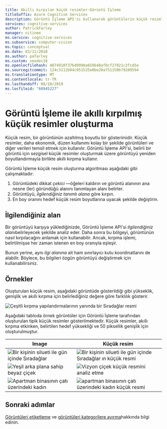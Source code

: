 ```yaml
---
title: Akıllı kırpılan küçük resimler-Görüntü İşleme
titleSuffix: Azure Cognitive Services
description: Görüntü İşleme API'si kullanarak görüntülerin küçük resimlerini oluşturma ile ilgili kavramlar.
services: cognitive-services
author: PatrickFarley
manager: nitinme
ms.service: cognitive-services
ms.subservice: computer-vision
ms.topic: conceptual
ms.date: 03/11/2018
ms.author: pafarley
ms.custom: seodec18
ms.openlocfilehash: 4874910f37b49990a659b48af0cf27921c3fcd5e
ms.sourcegitcommit: 124c3112b94c951535e0be20a751150b79289594
ms.translationtype: MT
ms.contentlocale: tr-TR
ms.lasthandoff: 08/10/2019
ms.locfileid: "68945227"
---
```

# <a name="generating-smart-cropped-thumbnails-with-computer-vision"></a>Görüntü İşleme ile akıllı kırpılmış küçük resimler oluşturma

Küçük resim, bir görüntünün azaltılmış boyutlu bir gösterimidir. Küçük resimler, daha ekonomik, düzen kullanımı kolay bir şekilde görüntüleri ve diğer verileri temsil etmek için kullanılır. Görüntü İşleme API'si, belirli bir görüntü için sezgisel küçük resimler oluşturmak üzere görüntüyü yeniden boyutlandırmayla birlikte akıllı kırpma kullanır.

Görüntü İşleme küçük resim oluşturma algoritması aşağıdaki gibi çalışmaktadır:

1. Görüntüdeki dikkat _çekici_ &mdash;öğeleri kaldırın ve görüntü alanının ana nesne (ler) göründüğü alanını tanımlayan alanı belirler.
1. Görüntüyü, _ilgilendiğiniz tanımlı alana_ göre kırpın.
1. En boy oranını hedef küçük resim boyutlarına uyacak şekilde değiştirin.

## <a name="area-of-interest"></a>İlgilendiğiniz alan

Bir görüntüyü karşıya yüklediğinizde, Görüntü İşleme API'si *ilgilendiğiniz alanı*belirleyecek şekilde analiz eder. Daha sonra bu bölgeyi, görüntünün nasıl kırpılacağını anlamak için kullanabilir. Ancak, kırpma işlemi, belirtilmişse her zaman istenen en boy oranıyla eşleşir.

Bunun yerine, aynı *ilgi alanına* ait ham sınırlayıcı kutu koordinatlarını de alabilir. Böylece, bu bilgileri özgün görüntüyü değiştirmek için kullanabilirsiniz.

## <a name="examples"></a>Örnekler

Oluşturulan küçük resim, aşağıdaki görüntüde gösterildiği gibi yükseklik, genişlik ve akıllı kırpma için belirlediğiniz değere göre farklılık gösterir.

![Çeşitli kırpma yapılandırmalarının yanında bir Sıradağlar resmi](./Images/thumbnail-demo.png)

Aşağıdaki tabloda örnek görüntüler için Görüntü İşleme tarafından oluşturulan tipik küçük resimler gösterilmektedir. Küçük resimler, akıllı kırpma etkinken, belirtilen hedef yüksekliği ve 50 piksellik genişlik için oluşturulmuştur.

| Image | Küçük resim |
|-------|-----------|
|![Bir kişinin silueti ile gün içinde Sıradağlar](./Images/mountain_vista.png) | ![Bir kişinin silueti ile gün içinde Sıradağlar ın küçük resmi](./Images/mountain_vista_thumbnail.png) |
|![Yeşil arka plana sahip beyaz çiçek](./Images/flower.png) | ![Vizyon çiçek küçük resmini analiz etme](./Images/flower_thumbnail.png) |
|![Apartman binasının çatı üzerindeki kadın](./Images/woman_roof.png) | ![apartman binasının çatı üzerindeki kadın küçük resmi](./Images/woman_roof_thumbnail.png) |

## <a name="next-steps"></a>Sonraki adımlar

[Görüntüleri etiketleme](concept-tagging-images.md) ve [görüntüleri kategorilere ayırma](concept-categorizing-images.md)hakkında bilgi edinin.
